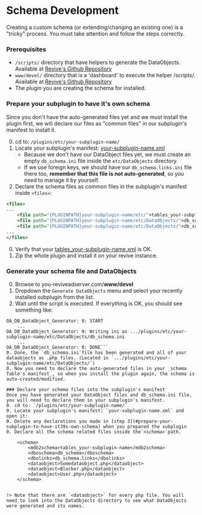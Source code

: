 # Schema Development
Creating a custom schema (or extending/changing an existing one) is a "tricky" process. You must take attention and follow the steps correctly.

### Prerequisites
- `/scripts/` directory that have helpers to generate the DataObjects. Available at [Revive's Github Repository](https://github.com/revive-adserver/revive-adserver/tree/master/scripts)
- `www/devel/` directory that is a 'dashboard' to execute the helper /scripts/. Available at [Revive's Github Repository](https://github.com/revive-adserver/revive-adserver/tree/master/www/devel)
- The plugin you are creating the schema for installed.

### Prepare your subplugin to have it's own schema
Since you don't have the auto-generated files yet and we must install the plugin first, we will declare our files as "common files" in our subplugin's manifest to install it.

0. cd to: `/plugins/etc/your-subplugin-name/`
0. Locate your subplugin's manifest: [your-subplugin-name.xml](/plugins/files/subplugin_manifest)
    * Because we don't have our DataObject files yet, we must create an empty `db_schema.ini` file inside the `etc/DataObjects` directory.
    * If we use foreign keys, we should have our `db_schema.links.ini` file there too, **remember that this file is not auto-generated**, so you need to manage it by yourself.
0. Declare the schema files as common files in the subplugin's manifest inside `<files>`:
```xml
<files>
...
    <file path="{PLUGINPATH}your-subplugin-name/etc/">tables_your-subplugin-name.xml</file>
    <file path="{PLUGINPATH}your-subplugin-name/etc/DataObjects/">db_schema.links.ini</file>
    <file path="{PLUGINPATH}your-subplugin-name/etc/DataObjects/">db_schema.ini</file>
...
</files>
```
0. Verify that your [tables_your-subplugin-name.xml](/plugins/database/DataObject?id=table39s-manifest) is OK.
0. Zip the whole plugin and install it on your revive instance.

### Generate your schema file and DataObjects
0. Browse to you-reviveadserver.com/**www/devel** 
0. Dropdown the `Generate DataObjects` menu and select your recently installed subplugin from the list.
0. Wait until the script is executed. If everything is OK, you should see something like: 
```log
OA_DB_DataObject_Generator: 0: START
    ...
OA_DB_DataObject_Generator: 0: Writing ini as .../plugins/etc/your-subplugin-name/etc/DataObjects/db_schema.ini
    ...
OA_DB_DataObject_Generator: 0: DONE```
0. Done, the `db_schema.ini`file has been generated and all of your dataobjects as .php files. (Located in `.../plugins/etc/your-subplugin-name/etc/DataObjects/`)
0. Now you need to declare the auto-generated files in your _schema Table's manifest_, so when you install the plugin again, the schema is auto-created/modified.

### Declare your schema files into the subplugin's manifest
Once you have generated your DataObject files and db_schema.ini file, you will need to declare them in your subplugin's manifest.
0. cd to: `/plugins/etc/your-subplugin-name/`
0. Locate your subplugin's manifest: `your-subplugin-name.xml` and open it:
0. Delete any declarations you made in [step 3](#prepare-your-subplugin-to-have-it39s-own-schema) when you prepared the subplugin
0. Declare all the schema related files inside the`<schema>`path.
```
        <schema>
            <mdb2schema>tables_your-subplugin-name</mdb2schema>
            <dboschema>db_schema</dboschema>
            <dbolinks>db_schema.links</dbolinks>
            <dataobject>Somedataobject.php</dataobject>
            <dataobject>Blocker.php</dataobject>
            <dataobject>User.php</dataobject>
        </schema>
```

!> Note that there are `<dataobject>` for every php file. You will need to look into the DataObjects directory to see what DataObjects were generated and its names.
